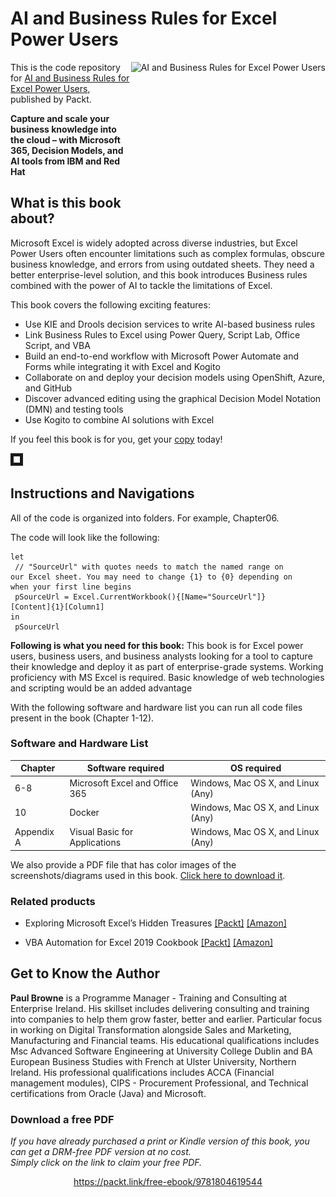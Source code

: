 # AI and Business Rules for Excel Power Users

<a href="https://www.packtpub.com/product/ai-and-business-rule-engines-for-excel-power-users/9781804619544"><img src="https://m.media-amazon.com/images/I/511zmj7OcXL._SX403_BO1,204,203,200_.jpg" alt="AI and Business Rules for Excel Power Users" height="256px" align="right"></a>

This is the code repository for [AI and Business Rules for Excel Power Users](https://www.packtpub.com/product/ai-and-business-rule-engines-for-excel-power-users/9781804619544), published by Packt.

**Capture and scale your business knowledge into the cloud – with Microsoft 365, Decision Models, and AI tools from IBM and Red Hat**

## What is this book about?
Microsoft Excel is widely adopted across diverse industries, but Excel Power Users often encounter limitations such as complex formulas, obscure business knowledge, and errors from using outdated sheets. They need a better enterprise-level solution, and this book introduces Business rules combined with the power of AI to tackle the limitations of Excel.

This book covers the following exciting features:
* Use KIE and Drools decision services to write AI-based business rules
* Link Business Rules to Excel using Power Query, Script Lab, Office Script, and VBA
* Build an end-to-end workflow with Microsoft Power Automate and Forms while integrating it with Excel and Kogito
* Collaborate on and deploy your decision models using OpenShift, Azure, and GitHub
* Discover advanced editing using the graphical Decision Model Notation (DMN) and testing tools
* Use Kogito to combine AI solutions with Excel

If you feel this book is for you, get your [copy](https://www.amazon.com/dp/180461954X) today!

<a href="https://www.packtpub.com/?utm_source=github&utm_medium=banner&utm_campaign=GitHubBanner"><img src="https://raw.githubusercontent.com/PacktPublishing/GitHub/master/GitHub.png" 
alt="https://www.packtpub.com/" border="5" /></a>

## Instructions and Navigations
All of the code is organized into folders. For example, Chapter06.

The code will look like the following:
```
let
 // "SourceUrl" with quotes needs to match the named range on 
our Excel sheet. You may need to change {1} to {0} depending on 
when your first line begins
 pSourceUrl = Excel.CurrentWorkbook(){[Name="SourceUrl"]}
[Content]{1}[Column1]
in
 pSourceUrl
```

**Following is what you need for this book:**
This book is for Excel power users, business users, and business analysts looking for a tool to capture their knowledge and deploy it as part of enterprise-grade systems. Working proficiency with MS Excel is required. Basic knowledge of web technologies and scripting would be an added advantage

With the following software and hardware list you can run all code files present in the book (Chapter 1-12).
### Software and Hardware List
| Chapter | Software required | OS required |
| -------- | ------------------------------------ | ----------------------------------- |
| 6-8 | Microsoft Excel and Office 365 | Windows, Mac OS X, and Linux (Any) |
| 10 | Docker | Windows, Mac OS X, and Linux (Any) |
| Appendix A | Visual Basic for Applications | Windows, Mac OS X, and Linux (Any) |


We also provide a PDF file that has color images of the screenshots/diagrams used in this book. [Click here to download it](https://packt.link/EAEVJ).

### Related products
* Exploring Microsoft Excel’s Hidden Treasures [[Packt]](https://www.packtpub.com/product/exploring-microsoft-excels-hidden-treasures/9781803243948?utm_source=github&utm_medium=repository&utm_campaign=9781803243948) [[Amazon]](https://www.amazon.com/dp/1803243945)

* VBA Automation for Excel 2019 Cookbook [[Packt]](https://subscription.packtpub.com/search?query=9781789610031&utm_source=github&utm_medium=repository&utm_campaign=9781803242002) [[Amazon]](https://www.amazon.com/dp/1789610036)


## Get to Know the Author
**Paul Browne**
is a Programme Manager - Training and Consulting at Enterprise Ireland. His skillset includes delivering consulting and training into companies to help them grow faster, better and earlier. Particular focus in working on Digital Transformation alongside Sales and Marketing, Manufacturing and Financial teams. His educational qualifications includes Msc Advanced Software Engineering at University College Dublin and BA European Business Studies with French at Ulster University, Northern Ireland. His professional qualifications includes ACCA (Financial management modules), CIPS - Procurement Professional, and Technical certifications from Oracle (Java) and Microsoft.

### Download a free PDF

 <i>If you have already purchased a print or Kindle version of this book, you can get a DRM-free PDF version at no cost.<br>Simply click on the link to claim your free PDF.</i>
<p align="center"> <a href="https://packt.link/free-ebook/9781804619544">https://packt.link/free-ebook/9781804619544 </a> </p>
